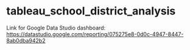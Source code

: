 # tableau_school_district_analysis

Link for Google Data Studio dashboard:  https://datastudio.google.com/reporting/075275e8-0d0c-4947-8447-8ab0dba942b2
